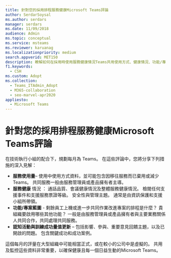 ```yaml
---
title: 針對您的採用排程服務健康Microsoft Teams評論
author: SerdarSoysal
ms.author: serdars
manager: serdars
ms.date: 11/09/2018
audience: Admin
ms.topic: conceptual
ms.service: msteams
ms.reviewer: karuanag
ms.localizationpriority: medium
search.appverid: MET150
description: 瞭解如何在採用時使用服務健康情況Teams共用使用方式、健康情況、功能/專案藍圖及其他更新的深入見解。
f1.keywords:
  - CSH
ms.custom: Adopt
ms.collection:
  - Teams_ITAdmin_Adopt
  - M365-collaboration
  - seo-marvel-apr2020
appliesto:
  - Microsoft Teams
---
```


# <a name="schedule-service-health-reviews-for-your-microsoft-teams-adoption"></a>針對您的採用排程服務健康Microsoft Teams評論

在技術執行小組的配合下，規劃每月為 Teams。 在這些評論中，您將分享下列措施的深入見解：

- **服務使用量**– 使用中使用方式資料，並可能包含因移往服務而已棄用或減少Teams。 共同服務一般由服務管理員或產品擁有者主導。
- **服務健康** 情況 ： 通話品質、會議健康情況及整體服務健康情況。 檢閱任何支援事件和支援服務票證等級。 安全性與管理主題。 通常是由資訊保護和支援小組所帶領。 
- **功能/專案藍圖** - 剩餘員工上機或進一步共同作業改進專案的排程是什麼？ 貴組織要啟用哪些其他功能？ 一般是由服務管理員或產品擁有者與主要業務關係人共同合作，共同處理共同服務。
- **認知活動與訓練成功量值更新** – 包括影響、參與、重要意見回饋主題，以及已開啟的問題。 包含關鍵成功和成功案例。 

這個每月的評量在大型組織中可能相當正式，或在較小的公司中是虛擬的。 共用及監控這些資料非常重要，以確保健康且每一個日益生動的Microsoft Teams。 

